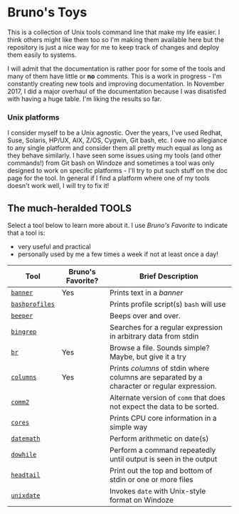 # Bruno's Toys
This is a collection of Unix tools command line that make my life easier.  I think others might like them too so I'm making them available here but the repository is just a nice way for me to keep track of changes and deploy them easily to systems.

I will admit that the documentation is rather poor for some of the tools and many of them have little or **no** comments.  This is a work in progress - I'm constantly creating new tools and improving documentation.  In November 2017, I did a major overhaul of the documentation because I was disatisfed with having a huge table.  I'm liking the results so far.

### Unix platforms

I consider myself to be a Unix agnostic.  Over the years, I've used Redhat, Suse, Solaris, HP/UX, AIX, Z/OS, Cygwin, Git bash, etc.  I owe no allegiance to any single platform and consider them all pretty much equal as long as they behave similarly.  I have seen some issues using my tools (and other commands!) from Git bash on Windoze and sometimes a tool was only designed to work on specific platforms - I'll try to put such stuff on the doc page for the tool.  In general if I find a platform where one of my tools doesn't work well, I will try to fix it!

## The much-heralded TOOLS

Select a tool below to learn more about it.  I use _Bruno's Favorite_ to indicate that a tool is:
- very useful and practical
- personally used by me a few times a week if not at least once a day!

| Tool | Bruno's Favorite? | Brief Description |
| ---- | ----------------- | ----------------- |
| [`banner`](doc/banner.md) | Yes | Prints text in a _banner_ |
| [`bashprofiles`](doc/bashprofiles.md) | | Prints profile script(s) `bash` will use |
| [`beeper`](doc/beeper.md) | | Beeps over and over. |
| [`bingrep`](doc/bingrep.md) | | Searches for a regular expression in arbitrary data from stdin |
| [`br`](doc/br.md) | Yes | Browse a file.  Sounds simple?  Maybe, but give it a try |
| [`columns`](doc/columns.md) | Yes | Prints _columns_ of stdin where columns are separated by a character or regular expression. |
| [`comm2`](doc/comm2.md) | | Alternate version of `comm` that does not expect the data to be sorted. |
| [`cores`](doc/cores.md) | | Prints CPU core information in a simple way |
| [`datemath`](doc/datemath.md) | | Perform arithmetic on date(s) |
| [`dowhile`](doc/dowhile.md) | | Perform a command repeatedly until output is seen in the output |
| [`headtail`](doc/headtail.md) | | Print out the top and bottom of stdin or one or more files |
| [`unixdate`](doc/unixdate.md) | | Invokes `date` with Unix-style format on Windoze |


